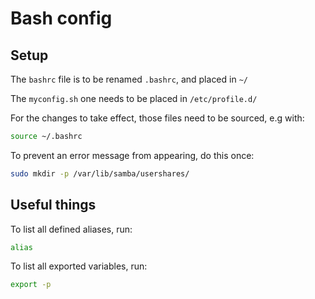 # Bash config

## Setup

The ``` bashrc ``` file is to be renamed ``` .bashrc ```, and placed in ``` ~/ ```

The ``` myconfig.sh ``` one needs to be placed in ``` /etc/profile.d/ ```

For the changes to take effect, those files need to be sourced, e.g with:

```sh
source ~/.bashrc
```

To prevent an error message from appearing, do this once:

```sh
sudo mkdir -p /var/lib/samba/usershares/
```


## Useful things

To list all defined aliases, run:

```sh
alias
```

To list all exported variables, run:

```sh
export -p
```

